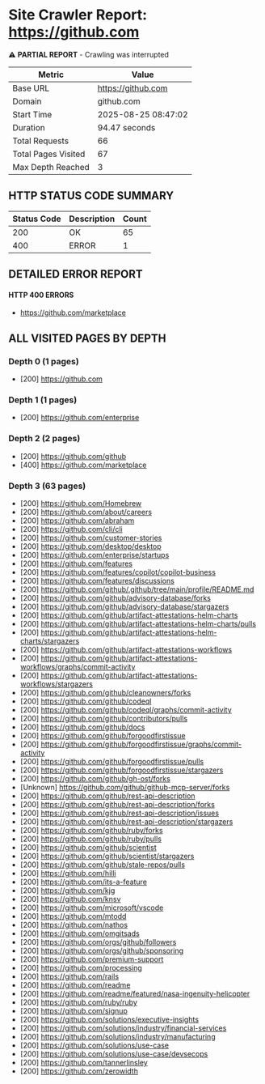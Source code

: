 # Site Crawler Report: https://github.com

⚠️ **PARTIAL REPORT** - Crawling was interrupted

| Metric | Value |
|--------|-------|
| Base URL | https://github.com |
| Domain | github.com |
| Start Time | 2025-08-25 08:47:02 |
| Duration | 94.47 seconds |
| Total Requests | 66 |
| Total Pages Visited | 67 |
| Max Depth Reached | 3 |

## HTTP STATUS CODE SUMMARY

| Status Code | Description | Count |
|-------------|-------------|-------|
| 200 | OK | 65 |
| 400 | ERROR | 1 |

## DETAILED ERROR REPORT

#### HTTP 400 ERRORS

- https://github.com/marketplace

## ALL VISITED PAGES BY DEPTH

### Depth 0 (1 pages)

- [200] https://github.com

### Depth 1 (1 pages)

- [200] https://github.com/enterprise

### Depth 2 (2 pages)

- [200] https://github.com/github
- [400] https://github.com/marketplace

### Depth 3 (63 pages)

- [200] https://github.com/Homebrew
- [200] https://github.com/about/careers
- [200] https://github.com/abraham
- [200] https://github.com/cli/cli
- [200] https://github.com/customer-stories
- [200] https://github.com/desktop/desktop
- [200] https://github.com/enterprise/startups
- [200] https://github.com/features
- [200] https://github.com/features/copilot/copilot-business
- [200] https://github.com/features/discussions
- [200] https://github.com/github/.github/tree/main/profile/README.md
- [200] https://github.com/github/advisory-database/forks
- [200] https://github.com/github/advisory-database/stargazers
- [200] https://github.com/github/artifact-attestations-helm-charts
- [200] https://github.com/github/artifact-attestations-helm-charts/pulls
- [200] https://github.com/github/artifact-attestations-helm-charts/stargazers
- [200] https://github.com/github/artifact-attestations-workflows
- [200] https://github.com/github/artifact-attestations-workflows/graphs/commit-activity
- [200] https://github.com/github/artifact-attestations-workflows/stargazers
- [200] https://github.com/github/cleanowners/forks
- [200] https://github.com/github/codeql
- [200] https://github.com/github/codeql/graphs/commit-activity
- [200] https://github.com/github/contributors/pulls
- [200] https://github.com/github/docs
- [200] https://github.com/github/forgoodfirstissue
- [200] https://github.com/github/forgoodfirstissue/graphs/commit-activity
- [200] https://github.com/github/forgoodfirstissue/pulls
- [200] https://github.com/github/forgoodfirstissue/stargazers
- [200] https://github.com/github/gh-ost/forks
- [Unknown] https://github.com/github/github-mcp-server/forks
- [200] https://github.com/github/rest-api-description
- [200] https://github.com/github/rest-api-description/forks
- [200] https://github.com/github/rest-api-description/issues
- [200] https://github.com/github/rest-api-description/stargazers
- [200] https://github.com/github/ruby/forks
- [200] https://github.com/github/ruby/pulls
- [200] https://github.com/github/scientist
- [200] https://github.com/github/scientist/stargazers
- [200] https://github.com/github/stale-repos/pulls
- [200] https://github.com/hilli
- [200] https://github.com/its-a-feature
- [200] https://github.com/kjg
- [200] https://github.com/knsv
- [200] https://github.com/microsoft/vscode
- [200] https://github.com/mtodd
- [200] https://github.com/nathos
- [200] https://github.com/omgitsads
- [200] https://github.com/orgs/github/followers
- [200] https://github.com/orgs/github/sponsoring
- [200] https://github.com/premium-support
- [200] https://github.com/processing
- [200] https://github.com/rails
- [200] https://github.com/readme
- [200] https://github.com/readme/featured/nasa-ingenuity-helicopter
- [200] https://github.com/ruby/ruby
- [200] https://github.com/signup
- [200] https://github.com/solutions/executive-insights
- [200] https://github.com/solutions/industry/financial-services
- [200] https://github.com/solutions/industry/manufacturing
- [200] https://github.com/solutions/use-case
- [200] https://github.com/solutions/use-case/devsecops
- [200] https://github.com/tannerlinsley
- [200] https://github.com/zerowidth
